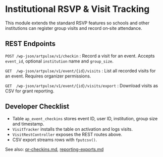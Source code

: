 # Institutional RSVP & Visit Tracking

This module extends the standard RSVP features so schools and other institutions can register group visits and record on‑site attendance.

## REST Endpoints

`POST /wp-json/artpulse/v1/checkin`
: Record a visit for an event. Accepts `event_id`, optional `institution` name and `group_size`.

`GET  /wp-json/artpulse/v1/event/{id}/visits`
: List all recorded visits for an event. Requires organizer permissions.

`GET  /wp-json/artpulse/v1/event/{id}/visits/export`
: Download visits as CSV for grant reporting.

## Developer Checklist
- Table `ap_event_checkins` stores event ID, user ID, institution, group size and timestamp.
- `VisitTracker` installs the table on activation and logs visits.
- `VisitRestController` exposes the REST routes above.
- CSV export streams rows with `fputcsv()`.

See also: [qr-checkins.md](./qr-checkins.md), [reporting-exports.md](./reporting-exports.md)
